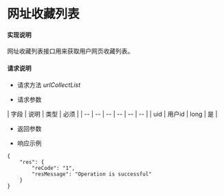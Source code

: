 # 网址收藏列表

#### **实现说明**  

网址收藏列表接口用来获取用户网页收藏列表。

#### **请求说明**

* 请求方法 *urlCollectList*

* 请求参数

| 字段 | 说明 | 类型 | 必须 |
| -- | -- | -- | -- | -- | -- |
| uid | 用户id | long | 是 |

* 返回参数

* 响应示例

```
{
    "res": {
        "reCode": "1", 
        "resMessage": "Operation is successful"
    }
}
```